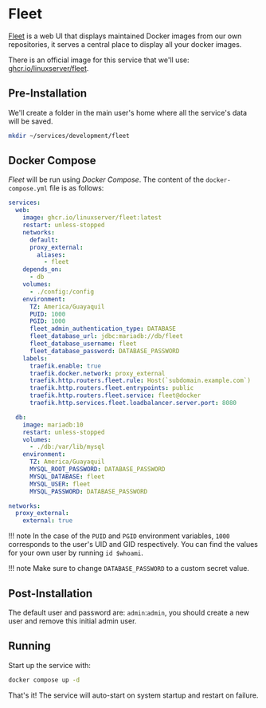 # Fleet

[Fleet](https://github.com/linuxserver/fleet) is a web UI that displays maintained Docker images from our own repositories, it serves a central place to display all your docker images.

There is an official image for this service that we'll use: [ghcr.io/linuxserver/fleet](https://hub.docker.com/r/linuxserver/fleet).

## Pre-Installation

We'll create a folder in the main user's home where all the service's data will be saved.

```bash
mkdir ~/services/development/fleet
```

## Docker Compose

*Fleet* will be run using *Docker Compose*. The content of the `docker-compose.yml` file is as follows:

```yaml
services:
  web:
    image: ghcr.io/linuxserver/fleet:latest
    restart: unless-stopped
    networks:
      default:
      proxy_external:
        aliases:
          - fleet
    depends_on:
      - db
    volumes:
      - ./config:/config
    environment:
      TZ: America/Guayaquil
      PUID: 1000
      PGID: 1000
      fleet_admin_authentication_type: DATABASE
      fleet_database_url: jdbc:mariadb://db/fleet
      fleet_database_username: fleet
      fleet_database_password: DATABASE_PASSWORD
    labels:
      traefik.enable: true
      traefik.docker.network: proxy_external
      traefik.http.routers.fleet.rule: Host(`subdomain.example.com`)
      traefik.http.routers.fleet.entrypoints: public
      traefik.http.routers.fleet.service: fleet@docker
      traefik.http.services.fleet.loadbalancer.server.port: 8080

  db:
    image: mariadb:10
    restart: unless-stopped
    volumes:
      - ./db:/var/lib/mysql
    environment:
      TZ: America/Guayaquil
      MYSQL_ROOT_PASSWORD: DATABASE_PASSWORD
      MYSQL_DATABASE: fleet
      MYSQL_USER: fleet
      MYSQL_PASSWORD: DATABASE_PASSWORD

networks:
  proxy_external:
    external: true
```

!!! note
    In the case of the `PUID` and `PGID` environment variables, `1000` corresponds to the user's UID and GID respectively. You can find the values for your own user by running `id $whoami`.

!!! note
    Make sure to change `DATABASE_PASSWORD` to a custom secret value.

## Post-Installation

The default user and password are: `admin`:`admin`, you should create a new user and remove this initial admin user.

## Running

Start up the service with:

```bash
docker compose up -d
```

That's it! The service will auto-start on system startup and restart on failure.
